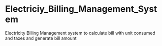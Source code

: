 # Electriciy_Billing_Management_System
Electricity Billing Management system to calculate bill with unit consumed and taxes and generate bill amount
